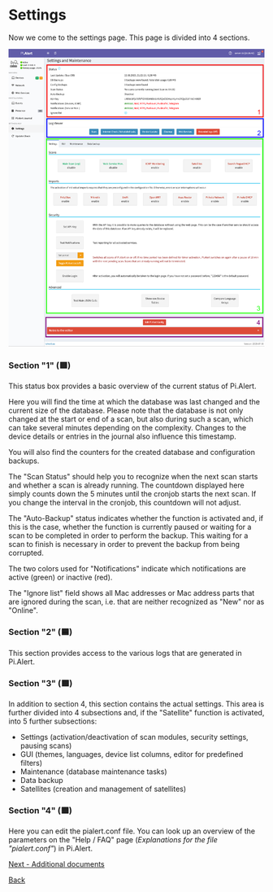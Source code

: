 # Settings
<!--- --------------------------------------------------------------------- --->

Now we come to the settings page. This page is divided into 4 sections.

![Guide_005][Guide_005] 

### Section "**1**" (🟥)

This status box provides a basic overview of the current status of Pi.Alert.

Here you will find the time at which the database was last changed and the current size of the database. Please note that the 
database is not only changed at the start or end of a scan, but also during such a scan, which can take several minutes depending on 
the complexity. Changes to the device details or entries in the journal also influence this timestamp.

You will also find the counters for the created database and configuration backups.

The "Scan Status" should help you to recognize when the next scan starts and whether a scan is already running. The countdown 
displayed here simply counts down the 5 minutes until the cronjob starts the next scan. If you change the interval in the cronjob, 
this countdown will not adjust.

The "Auto-Backup" status indicates whether the function is activated and, if this is the case, whether the function is currently paused 
or waiting for a scan to be completed in order to perform the backup. This waiting for a scan to finish is necessary in order to prevent 
the backup from being corrupted.

The two colors used for "Notifications" indicate which notifications are active (green) or inactive (red).

The "Ignore list" field shows all Mac addresses or Mac address parts that are ignored during the scan, i.e. that are neither recognized 
as "New" nor as "Online".

### Section "**2**" (🟦)

This section provides access to the various logs that are generated in Pi.Alert.

### Section "**3**" (🟩)

In addition to section 4, this section contains the actual settings. This area is further divided into 4 subsections and, if the "Satellite" function is activated, into 5 further subsections:
- Settings (activation/deactivation of scan modules, security settings, pausing scans)
- GUI (themes, languages, device list columns, editor for predefined filters) 
- Maintenance (database maintenance tasks)
- Data backup
- Satellites (creation and management of satellites)

### Section "**4**" (🟪)

Here you can edit the pialert.conf file. You can look up an overview of the parameters on the "Help / FAQ" page (*Explanations for the file "pialert.conf"*) in Pi.Alert.

[Next - Additional documents](./003.md)

[Back](https://github.com/leiweibau/Pi.Alert)

[Guide_005]:             https://raw.githubusercontent.com/leiweibau/Pi.Alert/assets/guide_005.png         "Guide_005"




